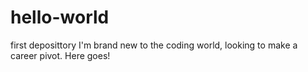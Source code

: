 # hello-world
first deposittory
I'm brand new to the coding world, looking to make a career pivot. Here goes!
